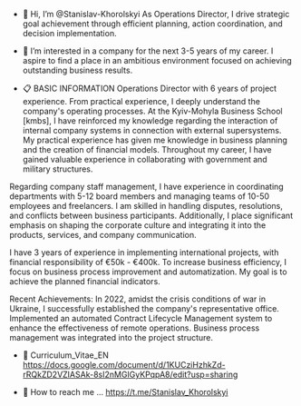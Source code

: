 - 👋 Hi, I’m @Stanislav-Khorolskyi
As Operations Director, I drive strategic goal achievement through efficient planning, action coordination, and decision implementation.

- 👀 I’m interested in a company for the next 3-5 years of my career. I aspire to find a place in an ambitious environment focused on achieving outstanding business results.

- 📋 BASIC INFORMATION
Operations Director with 6 years of project experience. From practical experience, I deeply understand the company's operating processes.
At the Kyiv-Mohyla Business School [kmbs], I have reinforced my knowledge regarding the interaction of internal company systems in connection with external supersystems.
My practical experience has given me knowledge 
in business planning and the creation of financial models. Throughout my career, I have gained valuable experience 
in collaborating with government and military structures.

Regarding company staff management, I have experience in coordinating departments with 5-12 board members and managing teams of 10-50 employees and freelancers. 
I am skilled in handling disputes, resolutions, and conflicts between business participants. Additionally, 
I place significant emphasis on shaping the corporate culture and integrating it into the products, services, and company communication.

I have 3 years of experience in implementing international projects, with financial responsibility of €50k - €400k. 
To increase business efficiency, I focus on business process improvement and automatization. My goal is to achieve the planned financial indicators. 

Recent Achievements: 
In 2022, amidst the crisis conditions of war in Ukraine, I successfully established the company's representative office. 
Implemented an automated Contract Lifecycle Management system to enhance the effectiveness of remote operations. 
Business process management was integrated into the project structure.

  
- 📄 Curriculum_Vitae_EN 
https://docs.google.com/document/d/1KUCziHzhkZd-rRQkZD2VZIASAk-8sI2nMGIGyKPqpA8/edit?usp=sharing

- 💌 How to reach me ...
https://t.me/Stanislav_Khorolskyi

<!---
Stanislav-Khorolskyi/Stanislav-Khorolskyi is a ✨ special ✨ repository because its `README.md` (this file) appears on your GitHub profile.
You can click the Preview link to take a look at your changes.
--->
